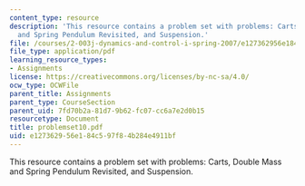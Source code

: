 ```yaml
---
content_type: resource
description: 'This resource contains a problem set with problems: Carts, Double Mass
  and Spring Pendulum Revisited, and Suspension.'
file: /courses/2-003j-dynamics-and-control-i-spring-2007/e127362956e184c597f84b284e4911bf_problemset10.pdf
file_type: application/pdf
learning_resource_types:
- Assignments
license: https://creativecommons.org/licenses/by-nc-sa/4.0/
ocw_type: OCWFile
parent_title: Assignments
parent_type: CourseSection
parent_uid: 7fd70b2a-81d7-9b62-fc07-cc6a7e2d0b15
resourcetype: Document
title: problemset10.pdf
uid: e1273629-56e1-84c5-97f8-4b284e4911bf
---
```

This resource contains a problem set with problems: Carts, Double Mass and Spring Pendulum Revisited, and Suspension.